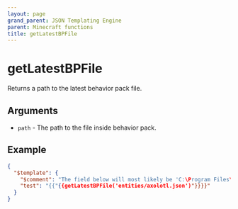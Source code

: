 ```yaml
---
layout: page
grand_parent: JSON Templating Engine
parent: Minecraft functions
title: getLatestBPFile
---
```


# getLatestBPFile

Returns a path to the latest behavior pack file.
## Arguments

- `path` - The path to the file inside behavior pack.

## Example

```json
{
  "$template": {
    "$comment": "The field below will most likely be 'C:\Program Files\WindowsApps\Microsoft.MinecraftUWP_<Minecraft version>__8wekyb3d8bbwe\data\behavior_packs\vanilla_1.18.10\entities\axolotl.json'",
    "test": "{{"{{getLatestBPFile('entities/axolotl.json')"}}}}"
  }
}
```
